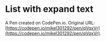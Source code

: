 # List with expand text

A Pen created on CodePen.io. Original URL: [https://codepen.io/mikel301292/pen/qVqxVr](https://codepen.io/mikel301292/pen/qVqxVr).

